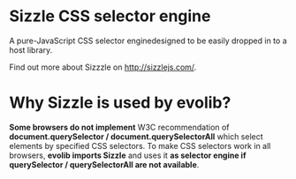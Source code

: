 
<h1>Sizzle CSS selector engine</h1>

A pure-JavaScript CSS selector enginedesigned to be easily dropped in to a host library.

Find out more about Sizzzle on <a href="#http://sizzlejs.com/">http://sizzlejs.com/</a>.

<h1>Why Sizzle is used by evolib?</h1>

<b>Some browsers do not implement</b> W3C recommendation of <b>document.querySelector / document.querySelectorAll</b> which select elements by specified CSS selectors. To make CSS selectors work in all browsers, <b>evolib imports Sizzle</b> and uses it <b>as selector engine if querySelector / querySelectorAll are not available</b>.